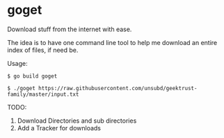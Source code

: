 # goget
Download stuff from the internet with ease.

The idea is to have one command line tool to help me download an entire index of files, if need be.

Usage:

`$ go build goget`

`$ ./goget https://raw.githubusercontent.com/unsubd/geektrust-family/master/input.txt`

TODO:

  1. Download Directories and sub directories
  2. Add a Tracker for downloads
